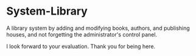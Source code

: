 # System-Library

A library system by adding and modifying books, authors, and publishing houses, and not forgetting the administrator's control panel.

I look forward to your evaluation.
Thank you for being here.
